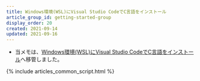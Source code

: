 ```yaml
---
title: Windows環境(WSL)にVisual Studio CodeでC言語をインストール
article_group_id: getting-started-group
display_order: 20
created: 2021-09-14
updated: 2021-09-16
---
```

- 当メモは、[Windows環境(WSL)にVisual Studio CodeでC言語をインストール](https://thinktwice.tech/it/c/install_in_windows_wsl_with_visual_studio_code/)へ移管しました。

{% include articles_common_script.html %}
